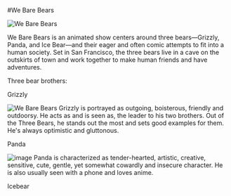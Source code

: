 #We Bare Bears

![We Bare Bears](https://images.gmanews.tv/webpics/2020/08/stack_2020_08_22_11_37_09.jpg)

We Bare Bears is an animated show centers around three bears—Grizzly, Panda, and Ice Bear—and their eager and often comic attempts to fit into a human society. Set in San Francisco, the three bears live in a cave on the outskirts of town and work together to make human friends and have adventures.

Three bear brothers:

Grizzly

![We Bare Bears](https://encrypted-tbn0.gstatic.com/images?q=tbn:ANd9GcRDyXCUX7E1NN9AoAIq-ztgPI9S5RkbrS5bFg&usqp=CAU)
Grizzly is portrayed as outgoing, boisterous, friendly and outdoorsy. He acts as and is seen as, the leader to his two brothers. Out of the Three Bears, he stands out the most and sets good examples for them. He's always optimistic and gluttonous.

Panda

![image](https://github.com/bri034/bri034.github.io/assets/150876901/a9cd9b89-6a58-418e-8141-6193f9d133ce)
Panda is characterized as tender-hearted, artistic, creative, sensitive, cute, gentle, yet somewhat cowardly and insecure character. He is also usually seen with a phone and loves anime.

Icebear



